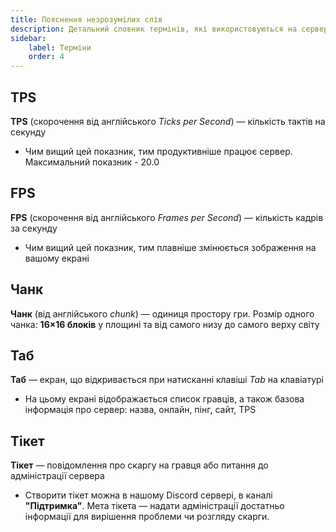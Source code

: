 ```yaml
---
title: Пояснення незрозумілих слів
description: Детальний словник термінів, які використовуються на сервері
sidebar:
    label: Терміни
    order: 4
---
```


## TPS
**TPS** (скорочення від англійського *Ticks per Second*) — кількість тактів на секунду
- Чим вищий цей показник, тим продуктивніше працює сервер. Максимальний показник - 20.0

## FPS
**FPS** (скорочення від англійського *Frames per Second*) — кількість кадрів за секунду
- Чим вищий цей показник, тим плавніше змінюється зображення на вашому екрані

## Чанк
**Чанк** (від англійського *chunk*) — одиниця простору гри. Розмір одного чанка: **16×16 блоків** у площині та від самого низу до самого верху світу

## Таб
**Таб** — екран, що відкривається при натисканні клавіші *Tab* на клавіатурі
- На цьому екрані відображається список гравців, а також базова інформація про сервер: назва, онлайн, пінг, сайт, TPS

## Тікет
**Тікет** — повідомлення про скаргу на гравця або питання до адміністрації сервера
- Створити тікет можна в нашому Discord сервері, в каналі **"Підтримка"**. Мета тікета — надати адміністрації достатньо інформації для вирішення проблеми чи розгляду скарги.